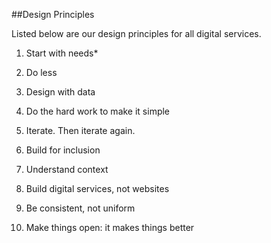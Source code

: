 ##Design Principles
 
Listed below are our design principles for all digital services. 

1.  Start with needs*

2.  Do less

3.  Design with data

4.  Do the hard work to make it simple

5.  Iterate. Then iterate again. 

6.  Build for inclusion 

7.  Understand context 

8.  Build digital services, not websites 

9.  Be consistent, not uniform 

10. Make things open: it makes things better 
